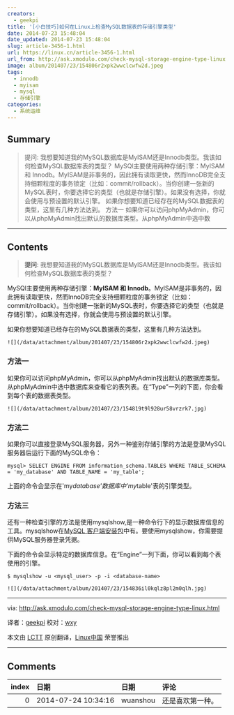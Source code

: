 ```yaml
---
creators:
  - geekpi
title: '[小白技巧]如何在Linux上检查MySQL数据表的存储引擎类型'
date: 2014-07-23 15:48:04
date_updated: 2014-07-23 15:48:04
slug: article-3456-1.html
url: https://linux.cn/article-3456-1.html
url_from: http://ask.xmodulo.com/check-mysql-storage-engine-type-linux.html
image: album/201407/23/154806r2xpk2wwclcwfw2d.jpeg
tags:
  - innodb
  - myisam
  - mysql
  - 存储引擎
categories:
  - 系统运维
---
```


## Summary

> 提问: 我想要知道我的MySQL数据库是MyISAM还是Innodb类型。我该如何检查MySQL数据库表的类型？  MySQl主要使用两种存储引擎：MyISAM 和 Innodb。MyISAM是非事务的，因此拥有读取更快，然而InnoDB完全支持细颗粒度的事务锁定（比如：commit/rollback）。当你创建一张新的MySQL表时，你要选择它的类型（也就是存储引擎）。如果没有选择，你就会使用与预设置的默认引擎。 如果你想要知道已经存在的MySQL数据表的类型，这里有几种方法达到。  方法一 如果你可以访问phpMyAdmin，你可以从phpMyAdmin找出默认的数据库类型。从phpMyAdmin中选中数

***

<!-- more -->

## Contents

> 
> **提问**: 我想要知道我的MySQL数据库是MyISAM还是Innodb类型。我该如何检查MySQL数据库表的类型？
> 
> 
> 

MySQl主要使用两种存储引擎：**MyISAM 和 Innodb**。MyISAM是非事务的，因此拥有读取更快，然而InnoDB完全支持细颗粒度的事务锁定（比如：commit/rollback）。当你创建一张新的MySQL表时，你要选择它的类型（也就是存储引擎）。如果没有选择，你就会使用与预设置的默认引擎。

如果你想要知道已经存在的MySQL数据表的类型，这里有几种方法达到。

`![](/data/attachment/album/201407/23/154806r2xpk2wwclcwfw2d.jpeg)`

### 方法一

如果你可以访问phpMyAdmin，你可以从phpMyAdmin找出默认的数据库类型。从phpMyAdmin中选中数据库来查看它的表列表。在“Type”一列的下面，你会看到每个表的数据表类型。

`![](/data/attachment/album/201407/23/154819t9l928ur58vrzrk7.jpg)`

### 方法二

如果你可以直接登录MySQL服务器，另外一种鉴别存储引擎的方法是登录MySQL服务器后运行下面的MySQL命令：

```shell
mysql> SELECT ENGINE FROM information_schema.TABLES WHERE TABLE_SCHEMA = 'my_database' AND TABLE_NAME = 'my_table';
```

上面的命令会显示在'my*database'数据库中'my*table'表的引擎类型。

### 方法三

还有一种检查引擎的方法是使用mysqlshow,是一种命令行下的显示数据库信息的工具。mysqlshow在[MySQL 客户端安装包](http://xmodulo.com/2013/06/how-to-install-mysql-server-and-client-on-linux.html)中有。要使用mysqlshow，你需要提供MySQL服务器登录凭据。

下面的命令会显示特定的数据库信息。在“Engine”一列下面，你可以看到每个表使用的引擎。

```shell
$ mysqlshow -u <mysql_user> -p -i <database-name>
```

`![](/data/attachment/album/201407/23/154836il0kqlz8pl2m0qlh.jpg)`

---

via: <http://ask.xmodulo.com/check-mysql-storage-engine-type-linux.html>

译者：[geekpi](https://github.com/geekpi) 校对：[wxy](https://github.com/wxy)

本文由 [LCTT](https://github.com/LCTT/TranslateProject) 原创翻译，[Linux中国](https://linux.cn/) 荣誉推出

***

## Comments

|   index | 日期                | 日期     | 评论             |
|--------:|:--------------------|:---------|:-----------------|
|       0 | 2014-07-24 10:34:16 | wuanshou | 还是喜欢第一种。 |
